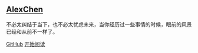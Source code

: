 [comment]: <> (封面)

## [AlexChen]()

不必太纠结于当下，也不必太忧虑未来，当你经历过一些事情的时候，眼前的风景已经和从前不一样了。

[GitHub](https://github.com/AlexChen68/docsify)
[开始阅读](README.md)
